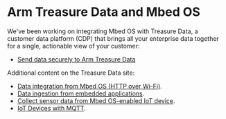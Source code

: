 # Arm Treasure Data and Mbed OS

We've been working on integrating Mbed OS with Treasure Data, a customer data platform (CDP) that brings all your enterprise data together for a single, actionable view of your customer:

- [Send data securely to Arm Treasure Data](../mbed-os-pelion/send-data-securely-to-arm-treasure-data.html)

Additional content on the Treasure Data site:

- [Data integration from Mbed OS (HTTP over Wi-Fi)](https://support.treasuredata.com/hc/en-us/articles/360012567313).
- [Data ingestion from embedded applications](https://support.treasuredata.com/hc/en-us/articles/360000691168).
- [Collect sensor data from Mbed OS-enabled IoT device](https://boxes.treasuredata.com/hc/en-us/articles/360039636813-Mbed-OS-).
- [IoT Devices with MQTT](https://boxes.treasuredata.com/hc/en-us/articles/360037723914-IoT-Devices-with-MQTT).
